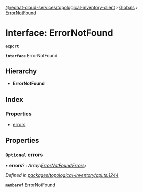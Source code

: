[@redhat-cloud-services/topological-inventory-client](../README.md) › [Globals](../globals.md) › [ErrorNotFound](errornotfound.md)

# Interface: ErrorNotFound

**`export`** 

**`interface`** ErrorNotFound

## Hierarchy

* **ErrorNotFound**

## Index

### Properties

* [errors](errornotfound.md#optional-errors)

## Properties

### `Optional` errors

• **errors**? : *Array‹[ErrorNotFoundErrors](errornotfounderrors.md)›*

*Defined in [packages/topological-inventory/api.ts:1244](https://github.com/Hyperkid123/javascript-clients/blob/master/packages/topological-inventory/api.ts#L1244)*

**`memberof`** ErrorNotFound
